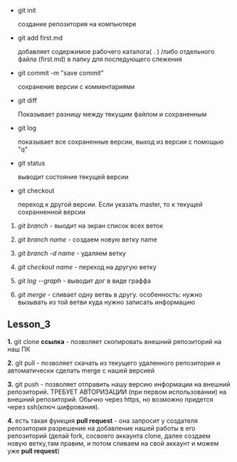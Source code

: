 - git init

    создание репозитория на компьютере
- git add first.md

    добавляет содержимое рабочего каталога( . ) /либо отдельного файла (first.md) в папку для последующего слежения
- git commit -m "save commit"

    сохранение версии с комментариями
- git diff

    Показывает разницу между текущим файлом и сохраненным
- git log

    показывает все сохраненные версии, выход из версии с помощью "q"
- git status

    выводит состояние текущей версии
- git checkout

    переход к другой версии. Если указать master, то к текущей сохранненной версии


1. *git branch* - выодит на экран список всех веток

2. *git branch name* - создаем новую ветку name

3. *git branch -d name* - удаляем ветку

4. *git checkout name* - переход на другую ветку
5. *git log --graph* - выводит дог в виде граффа
6. *git merge* - сливает одну ветвь в другу. особенность: нужно вызывать из той ветви куда нужно записать информацию
## Lesson_3
**1.** git clone **ссылка** - позволяет скопировать внешний репозиторий на наш ПК

**2.** git pull - позволяет скачать из текущего удаленного репозитория и автоматически сделать merge с нашей версией

 **3.** git push - позволяет отправить нашу версию информации на внешний репозиторий. ТРЕБУЕТ АВТОРИЗАЦИИ (при первом использовании) на внешний репозиторий. Обычно через https, но возможно придется через ssh(ключ шифрования). 
 
 **4.** есть такая функция **pull request** - она запросит у создателя репозитория разрешение на добавление нашей работы в его репозиторий (делай fork, сосвоего аккаунта clone, далее создаем новую ветку,там правим, и потом сливаем на свой аккаунт и можем уже **pull request**)
